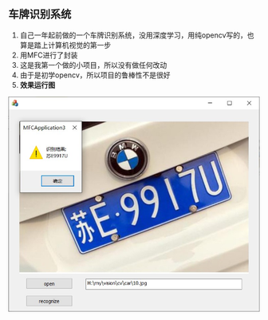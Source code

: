 ## 车牌识别系统

1. 自己一年起前做的一个车牌识别系统，没用深度学习，用纯opencv写的，也算是踏上计算机视觉的第一步
2. 用MFC进行了封装
3. 这是我第一个做的小项目，所以没有做任何改动
4. 由于是初学opencv，所以项目的鲁棒性不是很好
5. **效果运行图**

![res](res.jpg)
